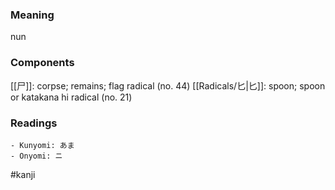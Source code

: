 ### Meaning

nun

### Components

[[尸]]: corpse; remains; flag radical (no. 44) [[Radicals/匕|匕]]: spoon; spoon or katakana hi radical (no. 21)

### Readings

```
- Kunyomi: あま
- Onyomi: ニ
```

#kanji